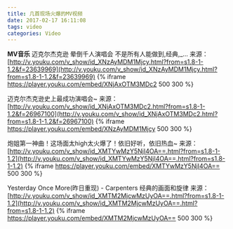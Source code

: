 ```yaml
---
title: 几首现场火爆的MV视频
date: 2017-02-17 16:11:08
tags: video
categories: Video
---
```

**MV音乐**
迈克尔杰克逊 晕倒千人演唱会 不是所有人能做到,经典,_...
来源：[http://v.youku.com/v_show/id_XNzAyMDM1Mjcy.html?from=s1.8-1-1.2&f=23639969](http://v.youku.com/v_show/id_XNzAyMDM1Mjcy.html?from=s1.8-1-1.2&f=23639969)
{% iframe https://player.youku.com/embed/XNjAxOTM3MDc2 500 300 %}

迈克尔杰克逊史上最成功演唱会~
来源：[http://v.youku.com/v_show/id_XNjAxOTM3MDc2.html?from=s1.8-1-1.2&f=26967100](http://v.youku.com/v_show/id_XNjAxOTM3MDc2.html?from=s1.8-1-1.2&f=26967100)
{% iframe https://player.youku.com/embed/XNzAyMDM1Mjcy 500 300 %}

炮姐第一神曲！这场面太high太火爆了！依旧好听，依旧热血~
来源：[http://v.youku.com/v_show/id_XMTYwMzY5NjI4OA==.html?from=s1.8-1-1.2](http://v.youku.com/v_show/id_XMTYwMzY5NjI4OA==.html?from=s1.8-1-1.2)
{% iframe https://player.youku.com/embed/XMTYwMzY5NjI4OA== 500 300 %}

Yesterday Once More(昨日重现) - Carpenters 经典的画面和旋律
来源：[http://v.youku.com/v_show/id_XMTM2MjcwMzUyOA==.html?from=s1.8-1-1.2](http://v.youku.com/v_show/id_XMTM2MjcwMzUyOA==.html?from=s1.8-1-1.2)
{% iframe https://player.youku.com/embed/XMTM2MjcwMzUyOA== 500 300 %}
